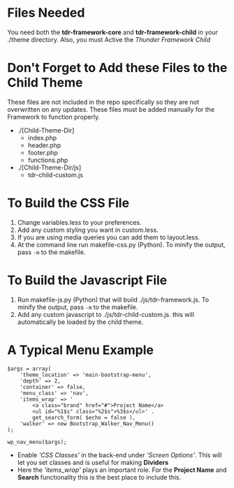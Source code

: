# Files Needed
You need both the **tdr-framework-core** and **tdr-framework-child** in your ./theme directory.  Also, you must Active the _Thunder Framework Child_

# Don't Forget to Add these Files to the **Child Theme**
These files are not included in the repo specifically so they are not overwritten on any updates.  These files must be added manually for the Framework to function properly.

* ./[Child-Theme-Dir]
	* index.php
	* header.php
	* footer.php
	* functions.php
* ./[Child-Theme-Dir/js]
	* tdr-child-custom.js

# To Build the CSS File
1. Change variables.less to your preferences.
1. Add any custom styling you want in custom.less.
1. If you are using media queries you can add them to layout.less.
1. At the command line run makefile-css.py (Python).  To minify the output, pass `-m` to the makefile.

# To Build the Javascript File
1. Run makefile-js.py (Python) that will build ./js/tdr-framework.js.  To minify the output, pass `-m` to the makefile.
1. Add any custom javascript to ./js/tdr-child-custom.js.  this will automatically be loaded by the child theme.

# A Typical Menu Example

	$args = array(
		'theme_location' => 'main-bootstrap-menu',
		'depth' => 2,
		'container' => false,
		'menu_class' => 'nav',
		'items_wrap' => '
			<a class="brand" href="#">Project Name</a>
			<ul id="%1$s" class="%2$s">%3$s</ul>' .
			get_search_form( $echo = false ),
		'walker' => new Bootstrap_Walker_Nav_Menu()
	);

	wp_nav_menu($args);

* Enable *'CSS Classes'* in the back-end under *'Screen Options'*.  This will let you set classes and is useful for making **Dividers**
* Here the *'items_wrap'* plays an important role.   For the **Project Name** and **Search** functionality this is the best place to include this.



